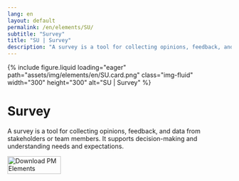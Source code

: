 ```yaml
---
lang: en
layout: default
permalink: /en/elements/SU/
subtitle: "Survey"
title: "SU | Survey"
description: "A survey is a tool for collecting opinions, feedback, and data from stakeholders or team members. It supports decision-making and understanding needs and expectations."
---
```


{% include figure.liquid loading="eager" path="assets/img/elements/en/SU.card.png" class="img-fluid" width="300" height="300" alt="SU | Survey" %}

# Survey

A survey is a tool for collecting opinions, feedback, and data from stakeholders or team members. It supports decision-making and understanding needs and expectations.

<a href="https://apps.apple.com/app/apple-store/id6738084498?pt=127441684&ct=website&mt=8">
  <img src="{{ "assets/img/en/appstore.png" | relative_url }}" width="120" height="40" alt="Download PM Elements">
</a>
